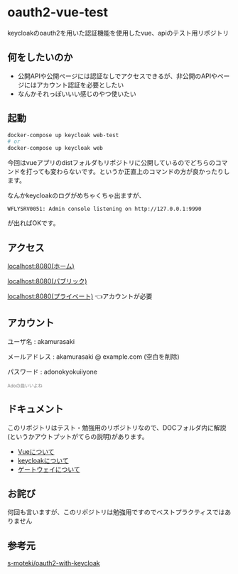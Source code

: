 # oauth2-vue-test

keycloakのoauth2を用いた認証機能を使用したvue、apiのテスト用リポジトリ

## 何をしたいのか

- 公開APIや公開ページには認証なしでアクセスできるが、非公開のAPIやページにはアカウント認証を必要としたい
- なんかそれっぽいいい感じのやつ使いたい

## 起動

```bash
docker-compose up keycloak web-test
# or
docker-compose up keycloak web
```

今回はvueアプリのdistフォルダもリポジトリに公開しているのでどちらのコマンドを打っても変わらないです。というか正直上のコマンドの方が良かったりします。

なんかkeycloakのログがめちゃくちゃ出ますが、

```
WFLYSRV0051: Admin console listening on http://127.0.0.1:9990
```

が出ればOKです。

## アクセス

[localhost:8080(ホーム)](localhost:8080)

[localhost:8080(パブリック)](localhost:8080/about)

[localhost:8080(プライベート)](localhost:8080/owner) 👈アカウントが必要

## アカウント

ユーザ名 : akamurasaki

メールアドレス : akamurasaki @ example.com (空白を削除)

パスワード : adonokyokuiiyone

<font color="gray" size="1">Adoの曲いいよね</font>

## ドキュメント

このリポジトリはテスト・勉強用のリポジトリなので、DOCフォルダ内に解説(というかアウトプットがてらの説明)があります。

- [Vueについて](./DOC/AboutVue.md)
- [keycloakについて](./DOC/AboutKeyCloak.md)
- [ゲートウェイについて](./DOC/AboutGateway.md)

## お詫び

何回も言いますが、このリポジトリは勉強用ですのでベストプラクティスではありません

## 参考元
[s-moteki/oauth2-with-keycloak](https://github.com/s-moteki/oauth2-with-keycloak)
